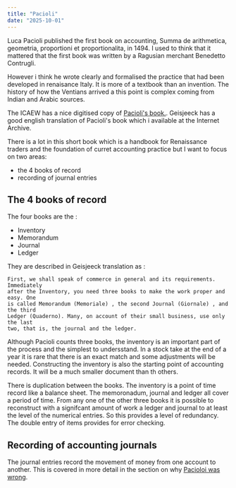 ```yaml
---
title: "Pacioli"
date: "2025-10-01"
---
```


Luca Pacioli published the first book on accounting, Summa de arithmetica, geometria, proportioni et proportionalita, in 1494.  I used to think that it mattered that the first book was written by a Ragusian merchant Benedetto Contrugli.

However i think he wrote clearly and formalised the practice that had been developed in renaisance Italy.
It is more of a textbook than an invention.  The history of how the Ventians arrived a this point is complex coming from Indian and Arabic sources.

The ICAEW has a nice digitised copy of [Pacioli's book.](https://icaew.onlineculture.co.uk/ttp/?id=b2f80d6f-2e46-4cd5-9e8f-ac7a00ef4390&type=book).  Geisjeeck has a good english translation of Pacioli's book which i available at the Internet Archive.

There is a lot in this short book which is a handbook for Renaissance traders and the foundation of curret accounting practice but I want to focus on two areas:

- the 4 books of record
- recording of journal entries

## The 4 books of record

The four books are the :

- Inventory
- Memorandum
- Journal
- Ledger

They are described in Geisjeeck translation as :
```
First, we shall speak of commerce in general and its requirements. Immediately
after the Inventory, you need three books to make the work proper and easy. One
is called Memorandum (Memoriale) , the second Journal (Giornale) , and the third
Ledger (Quaderno). Many, on account of their small business, use only the last
two, that is, the journal and the ledger.
```
Although Pacioli counts three books, the inventory is an important part of the
process and the simplest to undersstand.  In a stock take at the end of a year
it is rare that there is an exact match and some adjustments will be needed.
Constructing the inventory is also the starting point of accounting records.  It
will be a much smaller document than th others.

There is duplication between the books.  The inventory is a point of time record
like a balance sheet.  The memoronadum, journal and ledger all cover a period of time.
From any one of the other three books it is possible to reconstruct with a
signifcant amount of work a ledger and
journal to at least the level of the numerical entries.  So this provides a level of redundancy.
The double entry of items provides for error checking.

## Recording of accounting journals

The journal entries record the movement of money from one account to another.
This is covered in more detail in the section on why [Pacioloi was wrong](/afp/movements/pacioliogotitwrong/).
